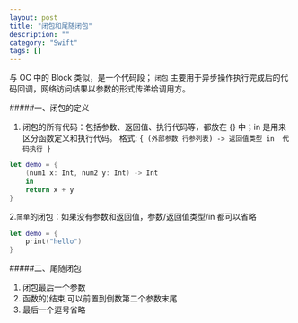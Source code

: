 ```yaml
---
layout: post
title: "闭包和尾随闭包"
description: ""
category: "Swift"
tags: []
---
```

与 OC 中的 Block 类似，是一个代码段； `闭包` 主要用于异步操作执行完成后的代码回调，网络访问结果以参数的形式传递给调用方。

#####一、闭包的定义  
1. 闭包的所有代码：包括参数、返回值、执行代码等，都放在 {} 中；in 是用来区分函数定义和执行代码。
格式:
`{ (外部参数 行参列表) -> 返回值类型 in  代码执行 }`

```swift
let demo = {
    (num1 x: Int, num2 y: Int) -> Int
    in
    return x + y
}
```
2.`简单`的闭包：如果没有参数和返回值，参数/返回值类型/in 都可以省略

```swift
let demo = {
    print("hello")
}
```

#####二、尾随闭包  
1. 闭包最后一个参数  
2. 函数的)结束,可以前置到倒数第二个参数末尾  
3. 最后一个逗号省略

